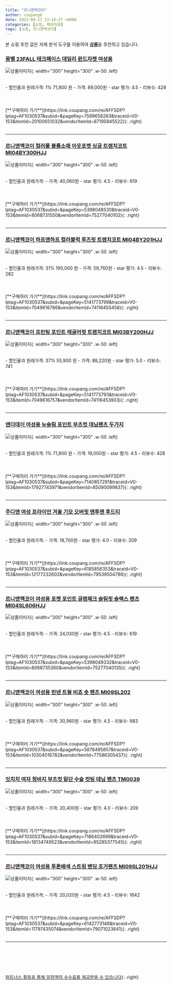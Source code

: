 ```yaml
---
title: "르니앤맥코이"
author: coupang6
date: 2023-09-27 13:18:27 +0800
categories: [쇼핑, 패션의류]
tags: [쇼핑, 르니앤맥코이]
---
```


본 쇼핑 추천 글은 자체 분석 도구를 이용하여 [**상품**](https://link.coupang.com/a/bao1ui)을 추천하고 있습니다.

### [몽벨 23FALL 테크페이스 데일리 윈드자켓 여성용](https://link.coupang.com/re/AFFSDP?lptag=AF1030537&subid=&pageKey=7599658283&traceid=V0-153&itemId=20100651032&vendorItemId=87195845522)

![상품이미지](https://thumbnail7.coupangcdn.com/thumbnails/remote/230x230ex/image/vendor_inventory/9c0a/4657d6ca677929498f64fe021262e8fd3801c924bf69de680cc6618de899.jpg){: width="300" height="300" .w-50 .left}


<br>
- 할인율과 원래가격: 1%  71,800   원
- 가격: 89,000원
- star 평가: 4.5
- 리뷰수: 428
<br>
<br>
<br>
<br>
[**구매하러 가기**](https://link.coupang.com/re/AFFSDP?lptag=AF1030537&subid=&pageKey=7599658283&traceid=V0-153&itemId=20100651032&vendorItemId=87195845522){: .right}
<br>
<br>

---

### [르니앤맥코이 컬러풀 볼륨소매 아웃포켓 싱글 트렌치코트 MI04BY300HJJ](https://link.coupang.com/re/AFFSDP?lptag=AF1030537&subid=&pageKey=5398048530&traceid=V0-153&itemId=8068731550&vendorItemId=75277040102)

![상품이미지](https://thumbnail6.coupangcdn.com/thumbnails/remote/230x230ex/image/retail/images/179775339626335-bb016459-bbfd-4cab-8de7-f35b308f0f81.png){: width="300" height="300" .w-50 .left}


<br>
- 할인율과 원래가격: 
- 가격: 40,060원
- star 평가: 4.5
- 리뷰수: 619
<br>
<br>
<br>
<br>
[**구매하러 가기**](https://link.coupang.com/re/AFFSDP?lptag=AF1030537&subid=&pageKey=5398048530&traceid=V0-153&itemId=8068731550&vendorItemId=75277040102){: .right}
<br>
<br>

---

### [르니앤맥코이 하프앤하프 컬러블럭 루즈핏 트렌치코트 MI04BY201HJJ](https://link.coupang.com/re/AFFSDP?lptag=AF1030537&subid=&pageKey=5141773799&traceid=V0-153&itemId=7049616786&vendorItemId=74116455458)

![상품이미지](https://thumbnail6.coupangcdn.com/thumbnails/remote/230x230ex/image/rs_quotation_api/fphyogcj/39e20c83e1454369a09c7c23362c83fd.jpg){: width="300" height="300" .w-50 .left}


<br>
- 할인율과 원래가격: 31%  190,000   원
- 가격: 59,760원
- star 평가: 4.5
- 리뷰수: 282
<br>
<br>
<br>
<br>
[**구매하러 가기**](https://link.coupang.com/re/AFFSDP?lptag=AF1030537&subid=&pageKey=5141773799&traceid=V0-153&itemId=7049616786&vendorItemId=74116455458){: .right}
<br>
<br>

---

### [르니앤맥코이 프린팅 포인트 레귤러핏 트렌치코트 MI03BY200HJJ](https://link.coupang.com/re/AFFSDP?lptag=AF1030537&subid=&pageKey=5141773793&traceid=V0-153&itemId=7049616757&vendorItemId=74116453903)

![상품이미지](https://thumbnail8.coupangcdn.com/thumbnails/remote/230x230ex/image/rs_quotation_api/qxbfjpx8/27035a7d4f344caabca2e6d9307ed588.jpg){: width="300" height="300" .w-50 .left}


<br>
- 할인율과 원래가격: 37%  55,900   원
- 가격: 88,220원
- star 평가: 5.0
- 리뷰수: 741
<br>
<br>
<br>
<br>
[**구매하러 가기**](https://link.coupang.com/re/AFFSDP?lptag=AF1030537&subid=&pageKey=5141773793&traceid=V0-153&itemId=7049616757&vendorItemId=74116453903){: .right}
<br>
<br>

---

### [앤더데이 여성용 뉴슬림 포인트 부츠컷 데님팬츠 두가지](https://link.coupang.com/re/AFFSDP?lptag=AF1030537&subid=&pageKey=7140857291&traceid=V0-153&itemId=17927743971&vendorItemId=85090099837)

![상품이미지](https://thumbnail8.coupangcdn.com/thumbnails/remote/230x230ex/image/vendor_inventory/5615/7246140a5e4a3ccff811086d6b6c205f0049db85dd3de8e7cfd9b5e4afb6.jpg){: width="300" height="300" .w-50 .left}


<br>
- 할인율과 원래가격: 1%  71,800   원
- 가격: 16,000원
- star 평가: 4.5
- 리뷰수: 428
<br>
<br>
<br>
<br>
[**구매하러 가기**](https://link.coupang.com/re/AFFSDP?lptag=AF1030537&subid=&pageKey=7140857291&traceid=V0-153&itemId=17927743971&vendorItemId=85090099837){: .right}
<br>
<br>

---

### [주디앤 여성 프라이언 겨울 기모 오버핏 맨투맨 후드티](https://link.coupang.com/re/AFFSDP?lptag=AF1030537&subid=&pageKey=6185856353&traceid=V0-153&itemId=12177232602&vendorItemId=79539504786)

![상품이미지](https://thumbnail6.coupangcdn.com/thumbnails/remote/230x230ex/image/vendor_inventory/c04e/f7be823cd029574f24f5d96f82be4b3b495a0f1026be91d9f9d239b15378.jpg){: width="300" height="300" .w-50 .left}


<br>
- 할인율과 원래가격: 
- 가격: 18,700원
- star 평가: 4.0
- 리뷰수: 209
<br>
<br>
<br>
<br>
[**구매하러 가기**](https://link.coupang.com/re/AFFSDP?lptag=AF1030537&subid=&pageKey=6185856353&traceid=V0-153&itemId=12177232602&vendorItemId=79539504786){: .right}
<br>
<br>

---

### [르니앤맥코이 여성용 포켓 포인트 글렌체크 슬림핏 슬랙스 팬츠 MI04SL606HJJ](https://link.coupang.com/re/AFFSDP?lptag=AF1030537&subid=&pageKey=5398049332&traceid=V0-153&itemId=8068735360&vendorItemId=75277040135)

![상품이미지](https://thumbnail10.coupangcdn.com/thumbnails/remote/230x230ex/image/rs_quotation_api/gxgdfz2p/025c952c14dd4b4899662fd8f6d21548.jpg){: width="300" height="300" .w-50 .left}


<br>
- 할인율과 원래가격: 
- 가격: 24,030원
- star 평가: 4.5
- 리뷰수: 619
<br>
<br>
<br>
<br>
[**구매하러 가기**](https://link.coupang.com/re/AFFSDP?lptag=AF1030537&subid=&pageKey=5398049332&traceid=V0-153&itemId=8068735360&vendorItemId=75277040135){: .right}
<br>
<br>

---

### [르니앤맥코이 여성용 린넨 트윌 비죠 숏 팬츠 MI09SL202](https://link.coupang.com/re/AFFSDP?lptag=AF1030537&subid=&pageKey=5878495857&traceid=V0-153&itemId=10304016782&vendorItemId=77586305437)

![상품이미지](https://thumbnail9.coupangcdn.com/thumbnails/remote/230x230ex/image/retail/images/2021/07/20/16/0/dde175d9-a1a0-4c1c-9c24-590119f9564e.jpg){: width="300" height="300" .w-50 .left}


<br>
- 할인율과 원래가격: 
- 가격: 30,960원
- star 평가: 4.5
- 리뷰수: 983
<br>
<br>
<br>
<br>
[**구매하러 가기**](https://link.coupang.com/re/AFFSDP?lptag=AF1030537&subid=&pageKey=5878495857&traceid=V0-153&itemId=10304016782&vendorItemId=77586305437){: .right}
<br>
<br>

---

### [잇치치 여자 청바지 부츠컷 밑단 수술 컷팅 데님 팬츠 TM0039](https://link.coupang.com/re/AFFSDP?lptag=AF1030537&subid=&pageKey=7186402699&traceid=V0-153&itemId=18134749523&vendorItemId=85285377545)

![상품이미지](https://thumbnail6.coupangcdn.com/thumbnails/remote/230x230ex/image/vendor_inventory/82c9/6153874b9b981cabc26ef2c118c58bad0a10fb0c0561a5834ad867e2e4ec.jpg){: width="300" height="300" .w-50 .left}


<br>
- 할인율과 원래가격: 
- 가격: 20,400원
- star 평가: 4.0
- 리뷰수: 209
<br>
<br>
<br>
<br>
[**구매하러 가기**](https://link.coupang.com/re/AFFSDP?lptag=AF1030537&subid=&pageKey=7186402699&traceid=V0-153&itemId=18134749523&vendorItemId=85285377545){: .right}
<br>
<br>

---

### [르니앤맥코이 여성용 투톤배색 스트링 밴딩 조거팬츠 MI09SL201HJJ](https://link.coupang.com/re/AFFSDP?lptag=AF1030537&subid=&pageKey=6142773146&traceid=V0-153&itemId=11797435074&vendorItemId=79071023641)

![상품이미지](https://thumbnail7.coupangcdn.com/thumbnails/remote/230x230ex/image/rs_quotation_api/nk5mkua2/12ff639730274fa7a861c715f20b05e9.jpg){: width="300" height="300" .w-50 .left}


<br>
- 할인율과 원래가격: 
- 가격: 20,020원
- star 평가: 4.5
- 리뷰수: 1642
<br>
<br>
<br>
<br>
[**구매하러 가기**](https://link.coupang.com/re/AFFSDP?lptag=AF1030537&subid=&pageKey=6142773146&traceid=V0-153&itemId=11797435074&vendorItemId=79071023641){: .right}
<br>
<br>

---
<br><br><br><br><br> [파트너스 활동을 통해 일정액의 수수료를 제공받을 수 있습니다](https://link.coupang.com/a/bao1ui){: .right}